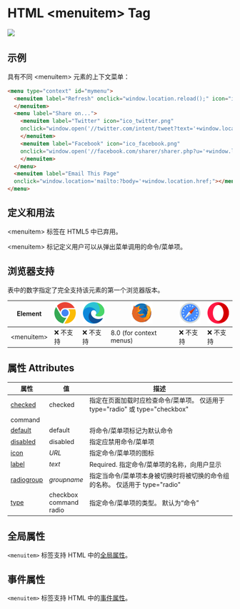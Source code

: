 HTML \<menuitem> Tag
===

[![](https://shields.io/badge/HTML5-已弃用/过时-yellow?logo=HTML5)](https://caniuse.com/?search=<menuitem>)

## 示例

具有不同 \<menuitem> 元素的上下文菜单：

```html idoc:preview:iframe
<menu type="context" id="mymenu">
  <menuitem label="Refresh" onclick="window.location.reload();" icon="ico_reload.png">
  </menuitem>
  <menu label="Share on...">
    <menuitem label="Twitter" icon="ico_twitter.png"
    onclick="window.open('//twitter.com/intent/tweet?text='+window.location.href);">
    </menuitem>
    <menuitem label="Facebook" icon="ico_facebook.png"
    onclick="window.open('//facebook.com/sharer/sharer.php?u='+window.location.href);">
    </menuitem>
  </menu>
  <menuitem label="Email This Page"
  onclick="window.location='mailto:?body='+window.location.href;"></menuitem>
</menu>
```

## 定义和用法

\<menuitem> 标签在 HTML5 中已弃用。

\<menuitem> 标记定义用户可以从弹出菜单调用的命令/菜单项。

## 浏览器支持

表中的数字指定了完全支持该元素的第一个浏览器版本。

| Element | ![chrome][1] | ![edge][2] | ![firefox][3] | ![safari][4] | ![opera][5] |
| ------- | --- | --- | --- | --- | --- |
| \<menuitem> | ❌ 不支持 | ❌ 不支持 | 8.0 (for context menus) | ❌ 不支持 | ❌ 不支持 |

## 属性 Attributes

| 属性 | 值 | 描述 |
| ---- | ---- | ---- |
| [checked](./menuitem_checked.md)       | checked | 指定在页面加载时应检查命令/菜单项。 仅适用于 type="radio" 或 type="checkbox" |
| command                                   |   |   |
| [default](./menuitem_default.md)       | default | 将命令/菜单项标记为默认命令 |
| [disabled](./menuitem_disabled.md)     | disabled | 指定应禁用命令/菜单项 |
| [icon](./menuitem_icon.md)             | *URL* | 指定命令/菜单项的图标 |
| [label](./menuitem_label.md)           | *text* | Required. 指定命令/菜单项的名称，向用户显示 |
| [radiogroup](./menuitem_radiogroup.md) | *groupname* | 指定当命令/菜单项本身被切换时将被切换的命令组的名称。 仅适用于 type="radio" |
| [type](./menuitem_type.md)             | checkbox <br> command <br> radio | 指定命令/菜单项的类型。 默认为“命令” |

## 全局属性

`<menuitem>` 标签支持 HTML 中的[全局属性](../reference/standardattributes.md)。

## 事件属性

`<menuitem>` 标签支持 HTML 中的[事件属性](../reference/eventattributes.md)。


[1]: ../assets/chrome.svg
[2]: ../assets/edge.svg
[3]: ../assets/firefox.svg
[4]: ../assets/safari.svg
[5]: ../assets/opera.svg
